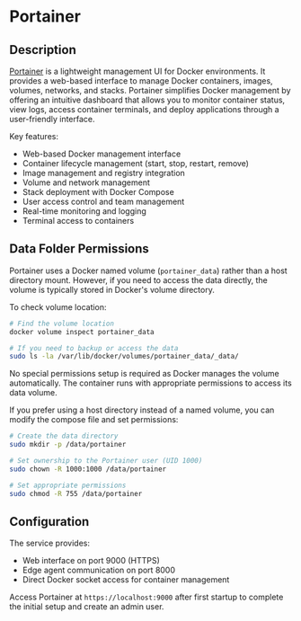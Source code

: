 # Portainer

## Description

[Portainer](https://www.portainer.io/) is a lightweight management UI for Docker environments. It provides a web-based interface to manage Docker containers, images, volumes, networks, and stacks. Portainer simplifies Docker management by offering an intuitive dashboard that allows you to monitor container status, view logs, access container terminals, and deploy applications through a user-friendly interface.

Key features:

- Web-based Docker management interface
- Container lifecycle management (start, stop, restart, remove)
- Image management and registry integration
- Volume and network management
- Stack deployment with Docker Compose
- User access control and team management
- Real-time monitoring and logging
- Terminal access to containers

## Data Folder Permissions

Portainer uses a Docker named volume (`portainer_data`) rather than a host directory mount. However, if you need to access the data directly, the volume is typically stored in Docker's volume directory.

To check volume location:

```bash
# Find the volume location
docker volume inspect portainer_data

# If you need to backup or access the data
sudo ls -la /var/lib/docker/volumes/portainer_data/_data/
```

No special permissions setup is required as Docker manages the volume automatically. The container runs with appropriate permissions to access its data volume.

If you prefer using a host directory instead of a named volume, you can modify the compose file and set permissions:

```bash
# Create the data directory
sudo mkdir -p /data/portainer

# Set ownership to the Portainer user (UID 1000)
sudo chown -R 1000:1000 /data/portainer

# Set appropriate permissions
sudo chmod -R 755 /data/portainer
```

## Configuration

The service provides:

- Web interface on port 9000 (HTTPS)
- Edge agent communication on port 8000
- Direct Docker socket access for container management

Access Portainer at `https://localhost:9000` after first startup to complete the initial setup and create an admin user.
